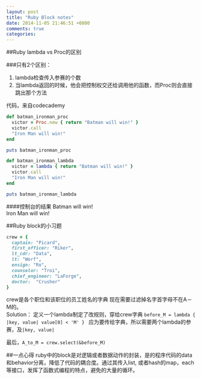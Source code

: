 ```yaml
---
layout: post
title: "Ruby Block notes"
date: 2014-11-05 21:46:51 +0800
comments: true
categories: 
---
```


##Ruby lambda vs Proc的区别

###只有2个区别：
1. lambda检查传入参赛的个数
2. 当lambda返回的时候，他会把控制权交还给调用他的函数，而Proc则会直接跳出那个方法

代码，来自codecademy

```ruby
def batman_ironman_proc
  victor = Proc.new { return "Batman will win!" }
  victor.call
  "Iron Man will win!"
end

puts batman_ironman_proc

def batman_ironman_lambda
  victor = lambda { return "Batman will win!" }
  victor.call
  "Iron Man will win!"
end

puts batman_ironman_lambda
```
####控制台的结果
Batman will win! <br>
Iron Man will win!

##Ruby block的小习题
```ruby
crew = {
  captain: "Picard",
  first_officer: "Riker",
  lt_cdr: "Data",
  lt: "Worf",
  ensign: "Ro",
  counselor: "Troi",
  chief_engineer: "LaForge",
  doctor:  "Crusher"
}
```
crew是各个职位和该职位的员工姓名的字典
现在需要过滤掉名字首字母不在A－M的。<br>
Solution：
定义一个lambda制定了改规则，穿给crew字典
`before_M = lambda { |key, value| value[0] < 'M' } `
应为要传给字典，所以需要两个lambda的参赛，及`|key, value|`

最后，`A_to_M = crew.select(&before_M)`

##一点心得
ruby中的block是对逻辑或者数据动作的封装，是的程序代码的data和behavior分离，降低了代码的耦合度。通过其传入list, 或者hash的map，each等接口，发挥了函数式编程的特点，避免的大量的循环。
